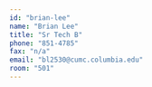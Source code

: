 ```yaml
---
id: "brian-lee"
name: "Brian Lee"
title: "Sr Tech B"
phone: "851-4785"
fax: "n/a"
email: "bl2530@cumc.columbia.edu"
room: "501"
---
```

